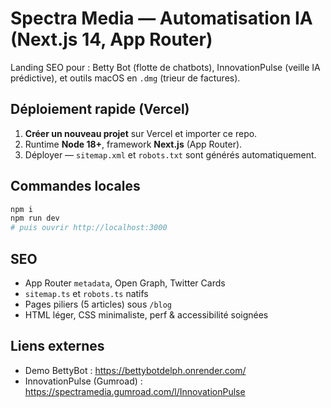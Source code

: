 # Spectra Media — Automatisation IA (Next.js 14, App Router)

Landing SEO pour : Betty Bot (flotte de chatbots), InnovationPulse (veille IA prédictive), et outils macOS en `.dmg` (trieur de factures).

## Déploiement rapide (Vercel)

1. **Créer un nouveau projet** sur Vercel et importer ce repo.
2. Runtime **Node 18+**, framework **Next.js** (App Router).
3. Déployer — `sitemap.xml` et `robots.txt` sont générés automatiquement.

## Commandes locales

```bash
npm i
npm run dev
# puis ouvrir http://localhost:3000
```

## SEO

- App Router `metadata`, Open Graph, Twitter Cards
- `sitemap.ts` et `robots.ts` natifs
- Pages piliers (5 articles) sous `/blog`
- HTML léger, CSS minimaliste, perf & accessibilité soignées

## Liens externes

- Demo BettyBot : https://bettybotdelph.onrender.com/
- InnovationPulse (Gumroad) : https://spectramedia.gumroad.com/l/InnovationPulse
